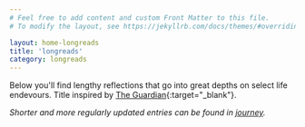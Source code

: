 ```yaml
---
# Feel free to add content and custom Front Matter to this file.
# To modify the layout, see https://jekyllrb.com/docs/themes/#overriding-theme-defaults

layout: home-longreads
title: 'longreads'
category: longreads
---
```


Below you'll find lengthy reflections that go into great depths on select life endevours. Title inspired by [The Guardian](https://www.theguardian.com/news/series/the-long-read){:target="_blank"}. 

*Shorter and more regularly updated entries can be found in [journey](https://jinyoung.xyz/blog-journey/).* 
